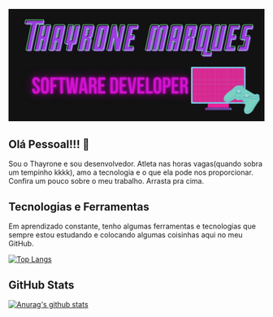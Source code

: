 ![MyImage](https://github.com/thayroneprog/thayroneprog/blob/master/thayrone.jpeg)

## Olá Pessoal!!! 👋

Sou o Thayrone e sou desenvolvedor. Atleta nas horas vagas(quando sobra um tempinho kkkk), amo a tecnologia e o que ela pode nos proporcionar. Confira um pouco sobre o meu trabalho. Arrasta pra cima.

## Tecnologias e Ferramentas
Em aprendizado constante, tenho algumas ferramentas e tecnologias que sempre estou estudando e colocando algumas coisinhas aqui no meu GitHub.

[![Top Langs](https://github-readme-stats.vercel.app/api/top-langs/?username=thayroneprog&layout=compact)](https://github.com/thayroneprog/github-readme-stats)

## GitHub Stats

[![Anurag's github stats](https://github-readme-stats.vercel.app/api?username=thayroneprog&show_icons=true&theme=radical)](https://github.com/thayroneprog/github-readme-stats)


